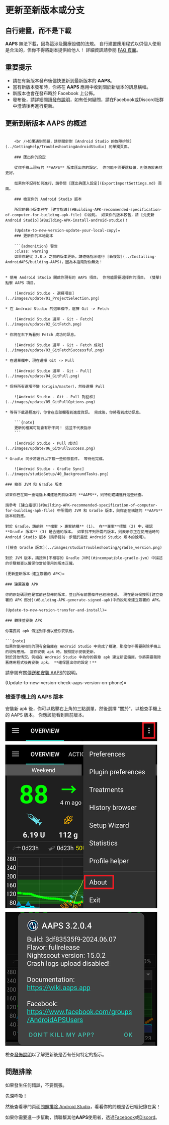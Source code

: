 # 更新至新版本或分支

## 自行建置，而不是下載

**AAPS** 無法下載，因為這涉及醫療設備的法規。 自行建置應用程式以供個人使用是合法的，但你不得將副本提供給他人！ 詳細資訊請參閱 [FAQ 頁面](../UsefulLinks/FAQ.md)。

## 重要提示

* 請在有新版本發布後儘快更新到最新版本的 **AAPS**。
* 當有新版本發布時，你將在 **AAPS** 應用中收到關於新版本的訊息橫幅。
* 新版本也會在發布時於 Facebook 上公佈。
* 發布後，請詳細閱讀[發布說明](ReleaseNotes.md)，如有任何疑問，請在Facebook或Discord社群中澄清後再進行更新。

## 更新到新版本 AAPS 的概述

```{contents} 更新到新版本 AAPS 的步驟 :depth: 1 :local: true

    <br />如果遇到問題，請參閱針對 [Android Studio 的故障排除](../GettingHelp/TroubleshootingAndroidStudio) 的單獨頁面。
    
    ### 匯出你的設定
    
    從你手機上現有的 **AAPS** 版本匯出你的設定。 你可能不需要這樣做，但防患於未然更好。
    
    如果你不記得如何進行，請參閱 [匯出與匯入設定](ExportImportSettings.md) 頁面。
    
    ### 檢查你的 Android Studio 版本
    
    所需的最小版本已在 [建立指導](#Building-APK-recommended-specification-of-computer-for-building-apk-file) 中說明。 如果你的版本較舊，請 [先更新 Android Studio](#Building-APK-install-android-studio)！
    
    (Update-to-new-version-update-your-local-copy)=
    ### 更新你的本地副本
    
    ```{admonition} 警告
    :class: warning
    如果你是從 2.8.x 之前的版本更新，請遵循指示進行 [新複製](../Installing-AndroidAPS/building-AAPS)，因為本指南對你無效！
    

* 使用 Android Studio 開啟你現有的 AAPS 項目。 你可能需要選擇你的項目。 (雙擊) 點擊 AAPS 項目。
    
    ![Android Studio - 選擇項目](../images/update/01_ProjectSelection.png)

* 在 Android Studio 的選單欄中，選擇 Git -> Fetch
    
    ![Android Studio 選單 - Git - Fetch](../images/update/02_GitFetch.png)

* 你將在右下角看到 Fetch 成功的訊息。
    
    ![Android Studio 選單 - Git - Fetch 成功](../images/update/03_GitFetchSuccessful.png)

* 在選單欄中，現在選擇 Git -> Pull
    
    ![Android Studio 選單 - Git - Pull](../images/update/04_GitPull.png)

* 保持所有選項不變（origin/master），然後選擇 Pull
    
    ![Android Studio - Git - Pull 對話框](../images/update/05_GitPullOptions.png)

* 等待下載過程進行，你會在底部欄看到進度資訊。 完成後，你將看到成功訊息。
    
    ```{note}
    更新的檔案可能會有所不同！ 這並不代表指示
    ```
    
    ![Android Studio - Pull 成功](../images/update/06_GitPullSuccess.png)

* Gradle 同步將運行以下載一些相依套件。 等待他完成。
    
    ![Android Studio - Gradle Sync](../images/studioSetup/40_BackgroundTasks.png)

### 檢查 JVM 和 Gradle 版本

如果你已在同一臺電腦上構建過先前版本的 **AAPS**，則特別建議進行這些檢查。

請參考 [建立指導](#Building-APK-recommended-specification-of-computer-for-building-apk-file) 中所需的 JVM 和 Gradle 版本，與你正在構建的 **AAPS** 版本相對應。

對於 Gradle，請前往 **檔案 > 專案結構** (1)。 在**專案**標籤 (2) 中，確認**Gradle 版本** (3) 是合適的版本。 如果找不到所需的版本，則表示你正在使用過時的 Android Studio 版本（請參閱前一步關於最低 Android Studio 版本的說明）。

![檢查 Gradle 版本](../images/studioTroubleshooting/gradle_version.png)

對於 JVM 版本，請按照[不相容的 Gradle JVM](#incompatible-gradle-jvm) 中描述的步驟檢查以確保你當前使用的版本正確。

(更新至新版本-建立簽署的 APK)=

### 建置簽章 APK

你的原始碼現在是當前已發佈的版本，並且所有前置條件已經檢查過。 現在是時候按照[建立簽署的 APK 部分](#Building-APK-generate-signed-apk)中的說明來建立簽署的 APK。

(Update-to-new-version-transfer-and-install)=

### 轉移並安裝 APK

你需要將 apk 傳送到手機以便你安裝他。

```{note}
如果你使用相同的現有金鑰庫在 Android Studio 中完成了構建，那麼你不需要刪除手機上的現有應用。 當你安裝 apk 時，按照提示安裝更新。
對於其他情況，例如在 Android Studio 中為你的簽章 apk 建立新密鑰庫，你將需要刪除舊應用程式後再安裝 apk。 **確保匯出你的設定！**
```

請參閱有關[傳送和安裝 AAPS](../SettingUpAaps/TransferringAndInstallingAaps.md)的說明。

(Update-to-new-version-check-aaps-version-on-phone)=

### 檢查手機上的 AAPS 版本

安裝新 apk 後，你可以點擊右上角的三點選單，然後選擇 "關於"，以檢查手機上的 AAPS 版本。 你應該能看到目前版本。

![已安裝的 AAPS 版本](../images/Update_VersionCheck320.png)

檢查[發佈說明](../Maintenance/ReleaseNotes.md)以了解更新後是否有任何特定的指示。

## 問題排除

如果發生任何錯誤，不要慌張。

先深呼吸！

然後查看專門頁面[問題排除 Android Studio](../GettingHelp/TroubleshootingAndroidStudio)，看看你的問題是否已經紀錄在案！

如果你需要進一步幫助，請聯繫其他**AAPS**使用者，透過[Facebook](https://www.facebook.com/groups/AndroidAPSUsers)或[Discord](https://discord.gg/4fQUWHZ4Mw)。
